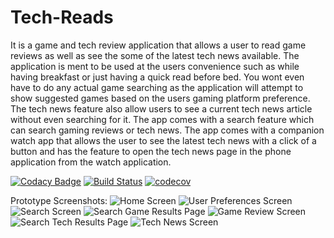 # Tech-Reads

It is a game and tech review application that allows a user to read game reviews as well as see the some of the latest tech news available. The application is ment to be used at the users convenience such as while having breakfast or just having a quick read before bed. You wont even have to do any actual game searching as the application will attempt to show suggested games based on the users gaming platform preference. The tech news feature also allow users to see a current tech news article without even searching for it. The app comes with a search feature which can search gaming reviews or tech news. The app comes with a companion watch app that allows the user to see the latest tech news with a click of a button and has the feature to open the tech news page in the phone application from the watch application.

[![Codacy Badge](https://api.codacy.com/project/badge/Grade/b24eb58a4206417caba990c2638897c9)](https://app.codacy.com/manual/AMadanlal/Tech-Reads?utm_source=github.com&utm_medium=referral&utm_content=AMadanlal/Tech-Reads&utm_campaign=Badge_Grade_Settings)
[![Build Status](https://app.bitrise.io/app/ec3388ff1e084b74/status.svg?token=S1vcbiIIsvsG54n9LiU2eQ)](https://app.bitrise.io/app/ec3388ff1e084b74)
[![codecov](https://codecov.io/gh/AMadanlal/Tech-Reads/branch/Develop/graph/badge.svg)](https://codecov.io/gh/AMadanlal/Tech-Reads)

Prototype Screenshots:
![Home Screen](PrototypeScreenshots/Home%20Screen.png)
![User Preferences Screen](PrototypeScreenshots/User%20Preferences%20Screen.png)
![Search Screen](PrototypeScreenshots/Search%20Screen.png)
![Search Game Results Page](PrototypeScreenshots/Search%20Game%20Results%20Page.png)
![Game Review Screen](PrototypeScreenshots/Game%20review%20Screen.png)
![Search Tech Results Page](PrototypeScreenshots/Search%20Tech%20Results%20Page.png)
![Tech News Screen](PrototypeScreenshots/Tech%20News%20Screen.png)
